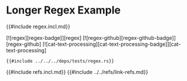 # Longer Regex Example

{{#include regex.incl.md}}

[![regex][regex-badge]][regex]  [![regex-github][regex-github-badge]][regex-github]  [![cat-text-processing][cat-text-processing-badge]][cat-text-processing]

```rust,editable
{{#include ../../../deps/tests/regex.rs}}
```

{{#include refs.incl.md}}
{{#include ../../refs/link-refs.md}}
